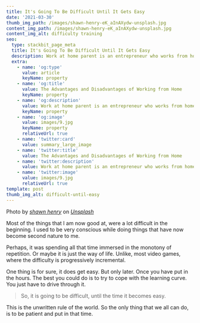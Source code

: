 ```yaml
---
title: It's Going To Be Difficult Until It Gets Easy
date: '2021-03-30'
thumb_img_path: /images/shawn-henry-eK_aInAXydw-unsplash.jpg
content_img_path: /images/shawn-henry-eK_aInAXydw-unsplash.jpg
content_img_alt: difficulty training
seo:
  type: stackbit_page_meta
  title: It's Going To Be Difficult Until It Gets Easy
  description: Work at home parent is an entrepreneur who works from home
  extra:
    - name: 'og:type'
      value: article
      keyName: property
    - name: 'og:title'
      value: The Advantages and Disadvantages of Working from Home
      keyName: property
    - name: 'og:description'
      value: Work at home parent is an entrepreneur who works from home
      keyName: property
    - name: 'og:image'
      value: images/9.jpg
      keyName: property
      relativeUrl: true
    - name: 'twitter:card'
      value: summary_large_image
    - name: 'twitter:title'
      value: The Advantages and Disadvantages of Working from Home
    - name: 'twitter:description'
      value: Work at home parent is an entrepreneur who works from home
    - name: 'twitter:image'
      value: images/9.jpg
      relativeUrl: true
template: post
thumb_img_alt: difficult-until-easy
---
```

Photo by [*shawn henry*](https://unsplash.com/@1ofakind?utm_source=unsplash\&utm_medium=referral\&utm_content=creditCopyText) on [*Unsplash*](https://unsplash.com/s/photos/the-grind?utm_source=unsplash\&utm_medium=referral\&utm_content=creditCopyText)

Most of the things that I am now good at, were a lot difficult in the beginning. I used to be very conscious while doing things that have now become second nature to me.

Perhaps, it was spending all that time immersed in the monotony of repetition. Or maybe it is just the way of life. Unlike, most video games, where the difficulty is progressively incremental.

One thing is for sure, it does get easy. But only later. Once you have put in the hours. The best you could do is to try to cope with the learning curve. You just have to drive through it.

> So, it is going to be difficult, until the time it becomes easy.

This is the unwritten rule of the world. So the only thing that we all can do, is to be patient and put in that time.
